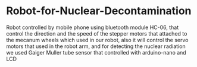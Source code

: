 # Robot-for-Nuclear-Decontamination

Robot controlled by mobile phone using bluetooth module HC-06,
that control the direction and the speed of the stepper motors
that attached to the mecanum wheels which used in our robot,
also it will control the servo motors that used in the robot arm,
and for detecting the nuclear radiation we used Gaiger Muller tube
sensor that controlled with arduino-nano and LCD
